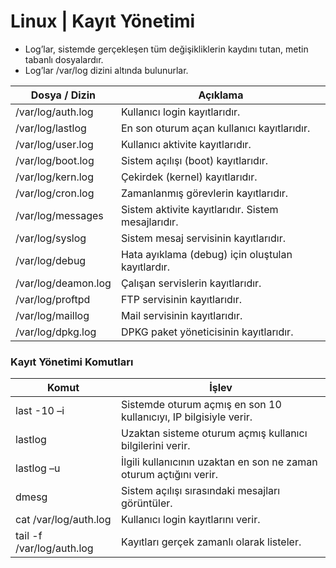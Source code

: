 # Linux | Kayıt Yönetimi

- Log’lar, sistemde gerçekleşen tüm değişikliklerin kaydını tutan, metin tabanlı dosyalardır.<br>
- Log’lar /var/log dizini altında bulunurlar.<br>

| Dosya / Dizin      | Açıklama |
| ------------- | ------------- | 
| /var/log/auth.log |  Kullanıcı login kayıtlarıdır. |
| /var/log/lastlog | En son oturum açan kullanıcı kayıtlarıdır. |
| /var/log/user.log | Kullanıcı aktivite kayıtlarıdır. |
| /var/log/boot.log | Sistem açılışı (boot) kayıtlarıdır. |
| /var/log/kern.log | Çekirdek (kernel) kayıtlarıdır. |
| /var/log/cron.log | Zamanlanmış görevlerin kayıtlarıdır. |
| /var/log/messages | Sistem aktivite kayıtlarıdır. Sistem mesajlarıdır. |
| /var/log/syslog | Sistem mesaj servisinin kayıtlarıdır. |
| /var/log/debug | Hata ayıklama (debug) için oluştulan kayıtlardır. |
| /var/log/deamon.log | Çalışan servislerin kayıtlarıdır. |
| /var/log/proftpd | FTP servisinin kayıtlarıdır. |
| /var/log/maillog | Mail servisinin kayıtlarıdır. |
| /var/log/dpkg.log | DPKG paket yöneticisinin kayıtlarıdır. |


<h3>Kayıt Yönetimi Komutları</h3>

| Komut     | İşlev |
| ------------- | ------------- | 
| last -10 –i | Sistemde oturum açmış en son 10 kullanıcıyı, IP bilgisiyle verir. |
| lastlog | Uzaktan sisteme oturum açmış kullanıcı bilgilerini verir. |
| lastlog –u <user> | İlgili kullanıcının uzaktan en son ne zaman oturum açtığını verir. |
| dmesg | Sistem açılışı sırasındaki mesajları görüntüler. |
| cat /var/log/auth.log | Kullanıcı login kayıtlarını verir. |
| tail -f /var/log/auth.log | Kayıtları gerçek zamanlı olarak listeler. |


